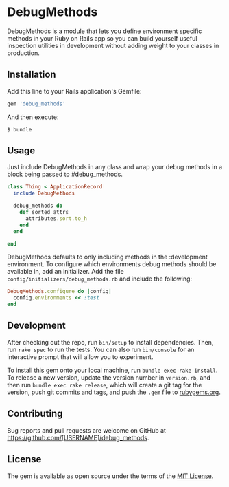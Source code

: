 # DebugMethods

DebugMethods is a module that lets you define environment specific methods in
your Ruby on Rails app so you can build yourself useful inspection utilities in
development without adding weight to your classes in production.

## Installation

Add this line to your Rails application's Gemfile:

```ruby
gem 'debug_methods'
```

And then execute:

    $ bundle

## Usage

Just include DebugMethods in any class and wrap your debug methods in a block
being passed to #debug_methods.

```ruby
class Thing < ApplicationRecord
  include DebugMethods

  debug_methods do
    def sorted_attrs
      attributes.sort.to_h
    end
  end

end

```

DebugMethods defaults to only including methods in the :development environment.
To configure which environments debug methods should be available in, add an
initializer. Add the file `config/initializers/debug_methods.rb` and include the
following:

```ruby
DebugMethods.configure do |config|
  config.environments << :test
end
```

## Development

After checking out the repo, run `bin/setup` to install dependencies. Then, run `rake spec` to run the tests. You can also run `bin/console` for an interactive prompt that will allow you to experiment.

To install this gem onto your local machine, run `bundle exec rake install`. To release a new version, update the version number in `version.rb`, and then run `bundle exec rake release`, which will create a git tag for the version, push git commits and tags, and push the `.gem` file to [rubygems.org](https://rubygems.org).

## Contributing

Bug reports and pull requests are welcome on GitHub at https://github.com/[USERNAME]/debug_methods.

## License

The gem is available as open source under the terms of the [MIT License](https://opensource.org/licenses/MIT).

